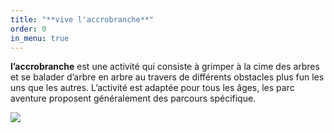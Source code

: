 ```yaml
---
title: "**vive l'accrobranche**"
order: 0
in_menu: true
---
```

**l’accrobranche** est une activité qui consiste à grimper à la cime des arbres et se balader d’arbre en arbre au travers de différents obstacles plus fun les uns que les autres. L’activité est adaptée pour tous les âges, les parc aventure proposent généralement des parcours spécifique.

<img src="https://th.bing.com/th/id/OIP.g7aebipyWrpJ5C-MhafzpQHaE8?rs=1&pid=ImgDetMain">
<style="width:900px;height:900px;"> 
